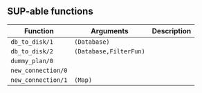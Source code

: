 ## SUP-able functions

| Function | Arguments | Description |
| -------- | --------- | ----------- |
| `db_to_disk/1` | `(Database)` | |
| `db_to_disk/2` | `(Database,FilterFun)` | |
| `dummy_plan/0` |  | |
| `new_connection/0` |  | |
| `new_connection/1` | `(Map)` | |
